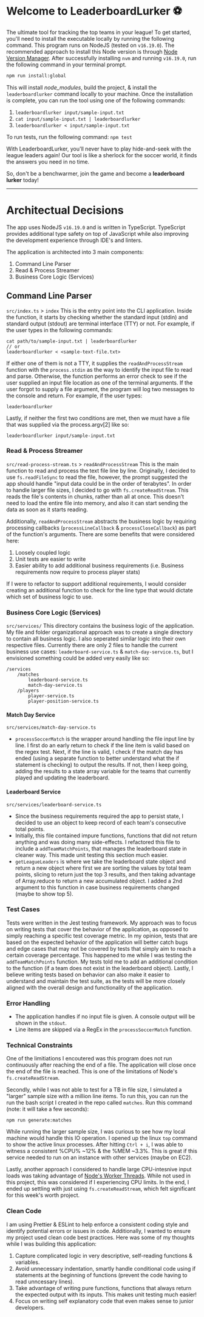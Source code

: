 # Welcome to LeaderboardLurker :soccer:
The ultimate tool for tracking the top teams in your league!
To get started, you'll need to install the executable locally by running the following command. This program runs on NodeJS (tested on `v16.19.0`). The recommended approach to install this Node version is through [Node Version Manager](https://github.com/nvm-sh/nvm).
After successfully installing `nvm` and running `v16.19.0`, run the following command in your terminal prompt.
```bash
npm run install:global
```
This will install _node_modules_, build the project, & install the `leaderboardlurker` command locally to your machine. Once the installation is complete, you can run the tool using one of the following commands:

1. `leaderboardlurker input/sample-input.txt`
2. `cat input/sample-input.txt | leaderboardlurker`
3. `leaderboardlurker < input/sample-input.txt`

To run tests, run the following command: `npm test`

With LeaderboardLurker, you'll never have to play hide-and-seek with the league leaders again! Our tool is like a sherlock for the soccer world, it finds the answers you need in no time.

So, don't be a benchwarmer, join the game and become a __leaderboard lurker__ today!
___
# Architectual Decisions
The app uses NodeJS `v16.19.0` and is written in TypeScript. TypeScript provides additional type safety on top of JavaScript while also improving the development experience through IDE's and linters.

The application is architected into 3 main components:
1. Command Line Parser
2. Read & Process Streamer
3. Business Core Logic (Services)
## Command Line Parser
`src/index.ts` > `index`
This is the entry point into the CLI application. Inside the function, it starts by checking whether the standard input (stdin) and standard output (stdout) are terminal interface (TTY) or not. For example, if the user types in the following commands:
```
cat path/to/sample-input.txt | leaderboardlurker
// or
leaderboardlurker < <sample-text-file.txt>
```
If either one of them is not a TTY, it supplies the `readAndProcessStream` function with the `process.stdin` as the way to identify the input file to read and parse.
Otherwise, the function performs an error check to see if the user supplied an input file location as one of the terminal arguments. If the user forgot to supply a file argument, the program will log two messages to the console and return. For example, if the user types:
```
leaderboardlurker
```
Lastly, if neither the first two conditions are met, then we must have a file that was supplied via the process.argv[2] like so:
```
leaderboardlurker input/sample-input.txt
```
### Read & Process Streamer
`src/read-process-stream.ts` > `readAndProcessStream`
This is the main function to read and process the text file line by line. Originally, I decided to use `fs.readFileSync` to read the file, however, the prompt suggested the app should handle "input data could be in the order of terabytes". In order to handle larger file sizes, I decided to go with `fs.createReadStream`. This reads the file's contents in chunks, rather than all at once. This doesn't need to load the entire file into memory, and also it can start sending the data as soon as it starts reading.

Additionally, `readAndProcessStream` abstracts the business logic by requiring processing callbacks (`processLineCallback` & `processCloseCallback`) as part of the function's arguments. There are some benefits that were considered here:
1. Loosely coupled logic
2. Unit tests are easier to write
3. Easier ability to add additional business requirements (i.e. Business requirements now require to process player stats)

If I were to refactor to support additional requirements, I would consider creating an additional function to check for the line type that would dictate which set of business logic to use.

### Business Core Logic (Services)
`src/services/`
This directory contains the business logic of the application. My file and folder organizational approach was to create a single directory to contain all business logic. I also seperated similar logic into their own respective files. Currently there are only 2 files to handle the current business use cases: `leaderboard-service.ts` & `match-day-service.ts`, but I envisioned something could be added very easily like so:
```
/services
    /matches
        leaderboard-service.ts
        match-day-service.ts
    /players
        player-service.ts
        player-position-service.ts
```

#### Match Day Service
`src/services/match-day-service.ts`
- `processSoccerMatch` is the wrapper around handling the file input line by line. I first do an early return to check if the line item is valid based on the regex test. Next, if the line is valid, I check if the match day has ended (using a separate function to better understand what the if statement is checking) to output the results. If not, then I keep going, adding the results to a state array variable for the teams that currently played and updating the leaderboard.

#### Leaderboard Service
`src/services/leaderboard-service.ts`
- Since the business requirements required the app to persist state, I decided to use an object to keep record of each team's consecutive total points.
- Initially, this file contained impure functions, functions that did not return anything and was doing many side-effects. I refactored this file to include a `addTeamMatchPoints`, that manages the leaderboard state in cleaner way. This made unit testing this section much easier.
- `getLeagueLeaders` is where we take the leaderboard state object and return a new object where first we are sorting the values by total team points, slicing to return just the top 3 results, and then taking advantage of Array.reduce to return a new accumulated object. I added a 2nd argument to this function in case business requirements changed (maybe to show top 5).

### Test Cases
Tests were written in the Jest testing framework. My approach was to focus on writing tests that cover the behavior of the application, as opposed to simply reaching a specific test coverage metric.
In my opinion, tests that are based on the expected behavior of the application will better catch bugs and edge cases that may not be covered by tests that simply aim to reach a certain coverage percentage. This happened to me while I was testing the `addTeamMatchPoints` function. My tests told me to add an additional condition to the function (if a team does not exist in the leaderboard object).
Lastly, I believe writing tests based on behavior can also make it easier to understand and maintain the test suite, as the tests will be more closely aligned with the overall design and functionality of the application.

### Error Handling
- The application handles if no input file is given. A console output will be shown in the `stdout`.
- Line items are skipped via a RegEx in the `processSoccerMatch` function.

### Technical Constraints
One of the limitiations I encoutered was this program does not run continuously after reaching the end of a file. The application will close once the end of the file is reached. This is one of the limitations of Node's `fs.createReadStream`.

Secondly, while I was not able to test for a TB in file size, I simulated a "larger" sample size with a million line items. To run this, you can run the run the bash script I created in the repo called `matches`. Run this command (note: it will take a few seconds):
```
npm run generate:matches
```
While running the larger sample size, I was curious to see how my local machine would handle this IO operation. I opened up the linux `top` command to show the active linux processes. After hitting `Ctrl + i`, I was able to witness a consistent %CPU% ~12% & the %MEM ~3.3%. This is great if this service needed to run on an instance with other services (maybe on EC2).

Lastly, another approach I considered to handle large CPU-intesnive input loads was taking advantage of [Node's Worker Threads](https://nodejs.org/api/worker_threads.html#worker-threads). While not used in this project, this was considered if I experiencing CPU limits. In the end, I ended up settling with just using `fs.createReadStream`, which felt significant for this week's worth project.

### Clean Code
I am using Prettier & ESLint to help enforce a consistent coding style and identify potential errors or issues in code. Additionally, I wanted to ensure my project used clean code best practices. Here was some of my thoughts while I was building this application:
1. Capture complicated logic in very descriptive, self-reading functions & variables.
2. Avoid unnecessary indentation, smartly handle conditional code using if statements at the beginning of functions (prevent the code having to read unncessary lines).
3. Take advantage of writing pure functions, functions that always return the expected output with its inputs. This makes unit testing much easier!
4. Focus on writing self explanatory code that even makes sense to junior developers.

